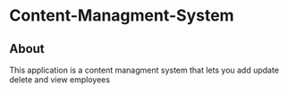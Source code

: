 # Content-Managment-System

## About
This application is a content managment system that lets you add update delete and view employees 

